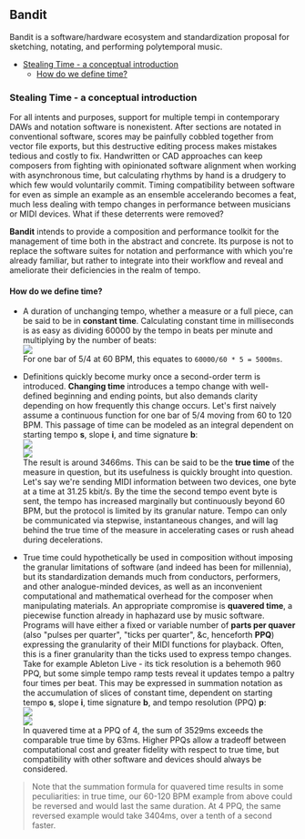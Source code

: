 ## Bandit
Bandit is a software/hardware ecosystem and standardization proposal for sketching, notating, and performing polytemporal music.

- [Stealing Time - a conceptual introduction](#stealing-time-a-conceptual-introduction)
    - [How do we define time?](#how-do-we-define-time) 

### Stealing Time - a conceptual introduction
For all intents and purposes, support for multiple tempi in contemporary DAWs and notation software is nonexistent. After sections are notated in conventional software, scores may be painfully cobbled together from vector file exports, but this destructive editing process makes mistakes tedious and costly to fix. Handwritten or CAD approaches can keep composers from fighting with opinionated software alignment when working with asynchronous time, but calculating rhythms by hand is a drudgery to which few would voluntarily commit. Timing compatibility between software for even as simple an example as an ensemble accelerando becomes a feat, much less dealing with tempo changes in performance between musicians or MIDI devices. What if these deterrents were removed?<br>

**Bandit** intends to provide a composition and performance toolkit for the management of time both in the abstract and concrete. Its purpose is not to replace the software suites for notation and performance with which you're already familiar, but rather to integrate into their workflow and reveal and ameliorate their deficiencies in the realm of tempo.

#### How do we define time?
- A duration of unchanging tempo, whether a measure or a full piece, can be said to be in __constant time__. Calculating constant time in milliseconds is as easy as dividing 60000 by the tempo in beats per minute and multiplying by the number of beats:<br>
<img src="https://render.githubusercontent.com/render/math?math=\delta=60000/t*b"><br>
For one bar of 5/4 at 60 BPM, this equates to `60000/60 * 5 = 5000ms`.

- Definitions quickly become murky once a second-order term is introduced. __Changing time__ introduces a tempo change with well-defined beginning and ending points, but also demands clarity depending on how frequently this change occurs. Let's first naively assume a continuous function for one bar of 5/4 moving from 60 to 120 BPM. This passage of time can be modeled as an integral dependent on starting tempo __s__, slope __i__, and time signature __b__:<br>
<img src="https://render.githubusercontent.com/render/math?math=\int_{0}^{b} 60000/(ix/b+s) dx"><br>
<img src="https://render.githubusercontent.com/render/math?math=\int_{0}^{b} 60000/((120-60)x/b+60) dx=3465.7"><br>
The result is around 3466ms. This can be said to be the __true time__ of the measure in question, but its usefulness is quickly brought into question. Let's say we're sending MIDI information between two devices, one byte at a time at 31.25 kbit/s. By the time the second tempo event byte is sent, the tempo has increased marginally but continuously beyond 60 BPM, but the protocol is limited by its granular nature. Tempo can only be communicated via stepwise, instantaneous changes, and will lag behind the true time of the measure in accelerating cases or rush ahead during decelerations.

- True time could hypothetically be used in composition without imposing the granular limitations of software (and indeed has been for millennia), but its standardization demands much from conductors, performers, and other analogue-minded devices, as well as an inconvenient computational and mathematical overhead for the composer when manipulating materials. An appropriate compromise is __quavered time__, a piecewise function already in haphazard use by music software. Programs will have either a fixed or variable number of __parts per quaver__ (also "pulses per quarter", "ticks per quarter", &c, henceforth **PPQ**) expressing the granularity of their MIDI functions for playback. Often, this is a finer granularity than the ticks used to express tempo changes. Take for example Ableton Live - its tick resolution is a behemoth 960 PPQ, but some simple tempo ramp tests reveal it updates tempo a paltry four times per beat. This may be expressed in summation notation as the accumulation of slices of constant time, dependent on starting tempo __s__, slope __i__, time signature __b__, and tempo resolution (PPQ) __p__:<br>
<img src="https://render.githubusercontent.com/render/math?math=$$\sum_{t=0}^{b*p-1} 60000/p/(s + it/(b*p))$$"><br>
<img src="https://render.githubusercontent.com/render/math?math=$$\sum_{t=0}^{5*4-1} 60000/p/(60 + 60t/(5*4)) \approx 3529.02$$"><br>
In quavered time at a PPQ of 4, the sum of 3529ms exceeds the comparable true time by 63ms. Higher PPQs allow a tradeoff between computational cost and greater fidelity with respect to true time, but compatibility with other software and devices should always be considered.

>Note that the summation formula for quavered time results in some peculiarities: in true time, our 60-120 BPM example from above could be reversed and would last the same duration. At 4 PPQ, the same reversed example would take 3404ms, over a tenth of a second faster.
